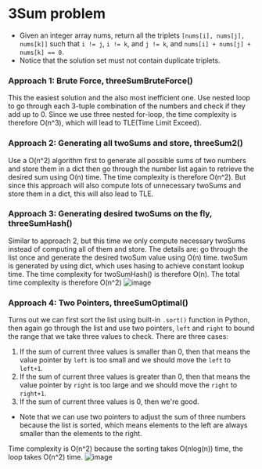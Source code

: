 # 3Sum problem
* Given an integer array nums, return all the triplets `[nums[i], nums[j], nums[k]]` such that `i != j`, `i != k`, and `j != k`, and `nums[i] + nums[j] + nums[k] == 0`.
* Notice that the solution set must not contain duplicate triplets.

### Approach 1: Brute Force, threeSumBruteForce()
This the easiest solution and the also most inefficient one. Use nested loop to go through each 3-tuple combination of the numbers and check if they add up to 0. Since we use three nested for-loop, the time complexity is therefore O(n^3), which will lead to TLE(Time Limit Exceed).

### Approach 2: Generating all twoSums and store, threeSum2()
Use a O(n^2) algorithm first to generate all possible sums of two numbers and store them in a dict then go through the number list again to retrieve the desired sum using O(n) time. The time complexity is therefore O(n^2). But since this approach will also compute lots of unnecessary twoSums and store them in a dict, this will also lead to TLE.

### Approach 3: Generating desired twoSums on the fly, threeSumHash()
Similar to approach 2, but this time we only compute necessary twoSums instead of computing all of them and store. The details are: go through the list once and generate the desired twoSum value using O(n) time. twoSum is generated by using dict, which uses hasing to achieve constant lookup time. The time complexity for twoSumHash() is therefore O(n). The total time complexity is therefore O(n^2)
![image](https://user-images.githubusercontent.com/25105806/119203779-c62a3a80-ba48-11eb-82e6-6ff42952bc69.png)

### Approach 4: Two Pointers, threeSumOptimal()
Turns out we can first sort the list using built-in `.sort()` function in Python, then again go through the list and use two pointers, `left` and `right` to bound the range that we take three values to check. There are three cases:
1. If the sum of current three values is smaller than 0, then that means the value pointer by `left` is too small and we should move the `left` to `left+1`.
2. If the sum of current three values is greater than 0, then that means the value pointer by `right` is too large and we should move the `right` to `right+1`.
3. If the sum of current three values is 0, then we're good.

* Note that we can use two pointers to adjust the sum of three numbers because the list is sorted, which means elements to the left are always smaller than the elements to the right.

Time complexity is O(n^2) because the sorting takes O(nlog(n)) time, the loop takes O(n^2) time.
![image](https://user-images.githubusercontent.com/25105806/119204207-b9f2ad00-ba49-11eb-8463-cc5817059055.png)
